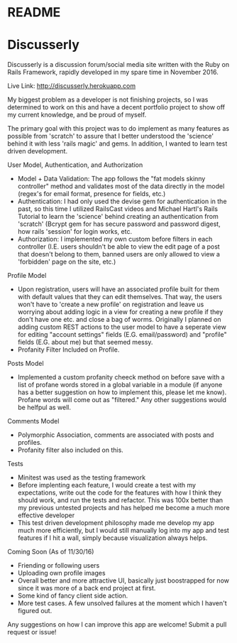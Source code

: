 # README

# Discusserly
Discusserly is a discussion forum/social media site written with the Ruby on Rails Framework, rapidly developed in my spare time in November 2016.

Live Link: http://discusserly.herokuapp.com

My biggest problem as a developer is not finishing projects, so I was determined to work on this and have a decent portfolio project to show off my current knowledge, and be proud of myself.

The primary goal with this project was to do implement as many features as possible from 'scratch' to assure that I better understood the 'science' behind it with less 'rails magic' and gems. In addition, I wanted to learn test driven development.

User Model, Authentication, and Authorization
* Model + Data Validation: The app follows the "fat models skinny controller" method and validates most of the data directly in the model (regex's for email format, presence for fields, etc.) 
* Authentication: I had only used the devise gem for authentication in the past, so this time I utilized RailsCast videos and Michael Hartl's Rails Tutorial to learn the 'science' behind creating an authentication from 'scratch' (Bcrypt gem for has secure password and password digest, how rails 'session' for login works, etc.
* Authorization: I implemented my own custom before filters in each controller (I.E. users shouldn't be able to view the edit page of a post that doesn't belong to them, banned users are only allowed to view a 'forbidden' page on the site, etc.)

Profile Model
* Upon registration, users will have an associated profile built for them with default values that they can edit themselves. That way, the users won't have to 'create a new profile' on registration and leave us worrying about adding logic in a view for creating a new profile if they don't have one etc. and close a bag of worms.  Originally I planned on adding custom REST actions to the user model to have a seperate view for editing "account settings" fields (E.G. email/password) and "profile" fields (E.G. about me) but that seemed messy.
* Profanity Filter Included on Profile.

Posts Model
* Implemented a custom profanity cheeck method on before save with a list of profane words stored in a global variable in a module (if anyone has a better suggestion on how to implement this, please let me know). Profane words will come out as "filtered." Any other suggestions would be helfpul as well.

Comments Model
* Polymorphic Association, comments are associated with posts and profiles.
* Profanity filter also included on this.

Tests
* Minitest was used as the testing framework
* Before implenting each feature, I would create a test with my expectations, write out the code for the features with how I think they should work, and run the tests and refactor. This was 100x better than my previous untested projects and has helped me become a much more effective developer
* This test driven development philosophy made me develop my app much more efficiently, but I would still manually log into my app and test features if I hit a wall, simply because visualization always helps.

Coming Soon (As of 11/30/16)
* Friending or following users
* Uploading own profile images
* Overall better and more attractive UI, basically just boostrapped for now since it was more of a back end project at first.
* Some kind of fancy client side action.
* More test cases. A few unsolved failures at the moment which I haven't figured out.

Any suggestions on how I can improve this app are welcome! Submit a pull request or issue!
